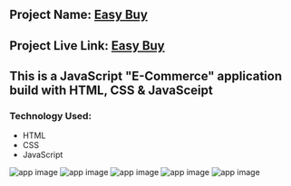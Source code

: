 ## Project Name: [Easy Buy](https://easy-buy-basic.netlify.app)

## Project Live Link: [Easy Buy](https://easy-buy-basic.netlify.app)

## This is a JavaScript "E-Commerce" application build with HTML, CSS & JavaSceipt

### Technology Used:
- HTML
- CSS
- JavaScript

![app image](https://i.ibb.co/jhtXNfz/Screenshot-517.png)
![app image](https://i.ibb.co/xsvHcm8/Screenshot-518.png)
![app image](https://i.ibb.co/Kxz7MB7/Screenshot-519.png)
![app image](https://i.ibb.co/Wg4S8wn/Screenshot-521.png)
![app image](https://i.ibb.co/4RTp5YG/Screenshot-520.png)
